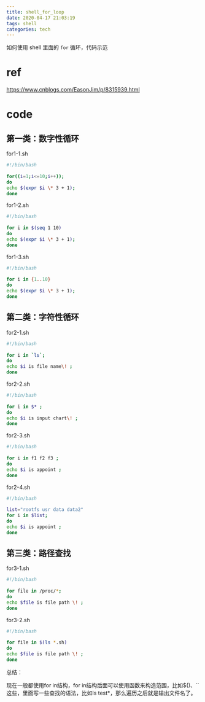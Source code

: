 ```yaml
---
title: shell_for_loop
date: 2020-04-17 21:03:19
tags: shell
categories: tech
---
```


如何使用 shell 里面的 `for` 循环，代码示范

<!--more-->

# ref

https://www.cnblogs.com/EasonJim/p/8315939.html

# code

## 第一类：数字性循环

for1-1.sh

```sh
#!/bin/bash  
  
for((i=1;i<=10;i++));  
do   
echo $(expr $i \* 3 + 1);  
done  
```

for1-2.sh

```sh
#!/bin/bash  
  
for i in $(seq 1 10)  
do   
echo $(expr $i \* 3 + 1);  
done   
```

for1-3.sh

```sh
#!/bin/bash  
  
for i in {1..10}  
do  
echo $(expr $i \* 3 + 1);  
done  
```

## 第二类：字符性循环

for2-1.sh

```sh
#!/bin/bash  
  
for i in `ls`;  
do   
echo $i is file name\! ;  
done   
```

for2-2.sh

```sh
#!/bin/bash  
  
for i in $* ;  
do  
echo $i is input chart\! ;  
done  
```

for2-3.sh

```sh
#!/bin/bash  
  
for i in f1 f2 f3 ;  
do  
echo $i is appoint ;  
done  
```

for2-4.sh

```sh
#!/bin/bash  
  
list="rootfs usr data data2"  
for i in $list;  
do  
echo $i is appoint ;  
done  
```

## 第三类：路径查找

for3-1.sh

```sh
#!/bin/bash  
  
for file in /proc/*;  
do  
echo $file is file path \! ;  
done  
```

for3-2.sh

```sh
#!/bin/bash  
  
for file in $(ls *.sh)  
do  
echo $file is file path \! ;  
done  
```

总结：

现在一般都使用for in结构，for in结构后面可以使用函数来构造范围，比如$()、``这些，里面写一些查找的语法，比如ls test*，那么遍历之后就是输出文件名了。